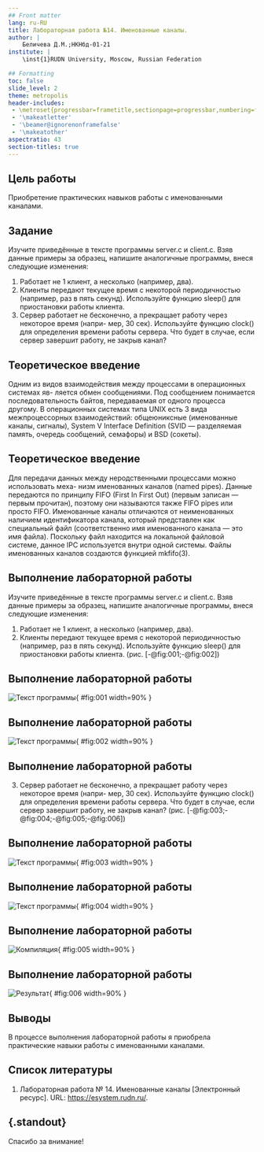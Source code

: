 ```yaml
---
## Front matter
lang: ru-RU
title: Лабораторная работа №14. Именованные каналы.
author: |
	Беличева Д.М.;НКНбд-01-21
institute: |
	\inst{1}RUDN University, Moscow, Russian Federation

## Formatting
toc: false
slide_level: 2
theme: metropolis
header-includes: 
 - \metroset{progressbar=frametitle,sectionpage=progressbar,numbering=fraction}
 - '\makeatletter'
 - '\beamer@ignorenonframefalse'
 - '\makeatother'
aspectratio: 43
section-titles: true
---
```


## Цель работы

Приобретение практических навыков работы с именованными каналами.

## Задание

Изучите приведённые в тексте программы server.c и client.c. Взяв данные примеры
за образец, напишите аналогичные программы, внеся следующие изменения:
1. Работает не 1 клиент, а несколько (например, два).
2. Клиенты передают текущее время с некоторой периодичностью (например, раз в пять
секунд). Используйте функцию sleep() для приостановки работы клиента.
3. Сервер работает не бесконечно, а прекращает работу через некоторое время (напри-
мер, 30 сек). Используйте функцию clock() для определения времени работы сервера.
Что будет в случае, если сервер завершит работу, не закрыв канал?

## Теоретическое введение

Одним из видов взаимодействия между процессами в операционных системах яв-
ляется обмен сообщениями. Под сообщением понимается последовательность байтов,
передаваемая от одного процесса другому.
В операционных системах типа UNIX есть 3 вида межпроцессорных взаимодействий:
общеюниксные (именованные каналы, сигналы), System V Interface Definition (SVID —
разделяемая память, очередь сообщений, семафоры) и BSD (сокеты).

## Теоретическое введение

Для передачи данных между неродственными процессами можно использовать меха-
низм именованных каналов (named pipes). Данные передаются по принципу FIFO (First
In First Out) (первым записан — первым прочитан), поэтому они называются также FIFO
pipes или просто FIFO. Именованные каналы отличаются от неименованных наличием
идентификатора канала, который представлен как специальный файл (соответственно
имя именованного канала — это имя файла). Поскольку файл находится на локальной
файловой системе, данное IPC используется внутри одной системы.
Файлы именованных каналов создаются функцией mkfifo(3). 

## Выполнение лабораторной работы

Изучите приведённые в тексте программы server.c и client.c. Взяв данные примеры
за образец, напишите аналогичные программы, внеся следующие изменения:
1. Работает не 1 клиент, а несколько (например, два).
2. Клиенты передают текущее время с некоторой периодичностью (например, раз в пять
секунд). Используйте функцию sleep() для приостановки работы клиента. (рис. [-@fig:001;-@fig:002])

## Выполнение лабораторной работы

![Текст программы](image/1.png){ #fig:001 width=90% }

## Выполнение лабораторной работы

![Текст программы](image/2.png){ #fig:002 width=90% }

## Выполнение лабораторной работы

3. Сервер работает не бесконечно, а прекращает работу через некоторое время (напри-
мер, 30 сек). Используйте функцию clock() для определения времени работы сервера.
Что будет в случае, если сервер завершит работу, не закрыв канал? (рис. [-@fig:003;-@fig:004;-@fig:005;-@fig:006])

## Выполнение лабораторной работы

![Текст программы](image/3.png){ #fig:003 width=90% }

## Выполнение лабораторной работы

![Текст программы](image/4.png){ #fig:004 width=90% }

## Выполнение лабораторной работы

![Компиляция](image/5.png){ #fig:005 width=90% }

## Выполнение лабораторной работы

![Результат](image/6.png){ #fig:006 width=90% }


## Выводы

В процессе выполнения лабораторной работы я приобрела практические навыки работы с именованными каналами.

## Список литературы

1. Лабораторная работа № 14. Именованные каналы [Электронный ресурс]. URL: https://esystem.rudn.ru/.

## {.standout}

Спасибо за внимание!
